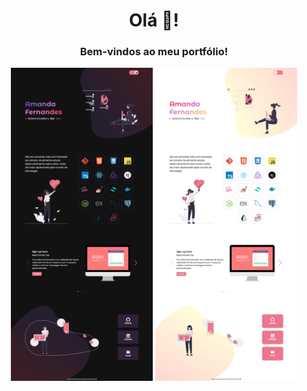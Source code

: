 <h1 align="center">Olá 👋!</h1>
<h3 align="center">Bem-vindos ao meu portfólio!</h3>

<div align="center">
  <img src="./src/fullpage-dark.png" alt="full page dark mode" width="45%" />
  <img src="./src/fullpage-light.png" alt="full page light mode" width="45%" />
</div>

